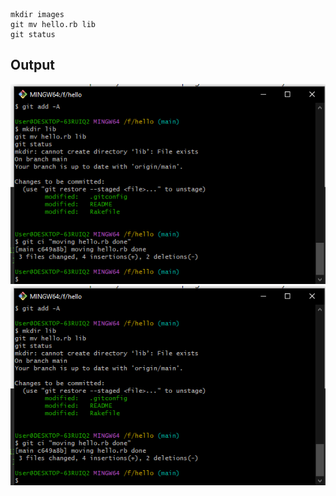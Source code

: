 ```
mkdir images 
git mv hello.rb lib
git status
```
## Output
![image](images/screenshot1.png)
![image](https://github.com/priyanshukanji-10/git-immersion-lab-/blob/2a776d9e8cd926742a765312b40199adec8a7374/images/screenshot1.png)
